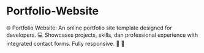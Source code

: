 # Portfolio-Website
🌐 Portfolio Website: An online portfolio site template designed for developers. 💻 Showcases projects, skills, dan professional experience with integrated contact forms. Fully responsive. 📝 🌟
